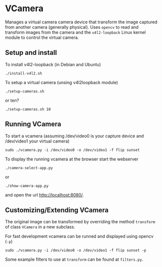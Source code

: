 # VCamera

Manages a virtual camera camera device that transform the image captured from another camera (generally physical).
Uses `opencv` to read and transform images from the camera and the `v4l2-loopback` Linux kernel module to control the virtual camera.

## Setup and install

To install v4l2-loopback (in Debian and Ubuntu)
```
./install-v4l2.sh
```

To setup a virtual camera (unsing v4l2loopback module)
```
./setup-cameras.sh
```
or ten?
```
./setup-cameras.sh 10
```

## Running VCamera

To start a vcamera (assuming /dev/video0 is your capture device and /dev/video1 your virtual camera)
```
sudo ./vcamera.py -i /dev/video0 -o /dev/video1 -f flip sunset
```

To display the running vcamera at the browser start the webserver
```
./camera-select-app.py
```
or
```
./show-camera-app.py
```
and open the url [http://localhost:8080/](http://localhost:8080/).

## Customizing/Extending VCamera

The original image can be transformed by overriding the method `transform`
of class `VCamera` in a new subclass.

For fast development vcamera can be runned and displayed using opencv (`-p`)
```
sudo ./vcamera.py -i /dev/video0 -o /dev/video1 -f flip sunset -p
```

Some example filters to use at `transform` can be found at `filters.py`.
